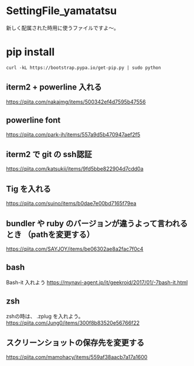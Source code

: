 # SettingFile_yamatatsu

新しく配属された時用に使うファイルですよ〜。

# pip install
`curl -kL https://bootstrap.pypa.io/get-pip.py | sudo python`

## iterm2 + powerline 入れる
https://qiita.com/nakajmg/items/500342ef4d7595b47556

## powerline font
https://qiita.com/park-jh/items/557a9d5b470947aef2f5

## iterm2 で git の ssh認証
https://qiita.com/katsukii/items/9fd5bbe822904d7cdd0a

## Tig を入れる
https://qiita.com/suino/items/b0dae7e00bd7165f79ea

## bundler や ruby のバージョンが違うよって言われるとき （pathを変更する）
https://qiita.com/SAYJOY/items/be06302ae8a2fac7f0c4

## bash
Bash-it 入れよう
https://mynavi-agent.jp/it/geekroid/2017/01/-7bash-it.html

## zsh
zshの時は、
.zplug を入れよう。
https://qiita.com/Jung0/items/300f8b83520e56766f22

## スクリーンショットの保存先を変更する
https://qiita.com/mamohacy/items/559af38aacb7a17a1600
